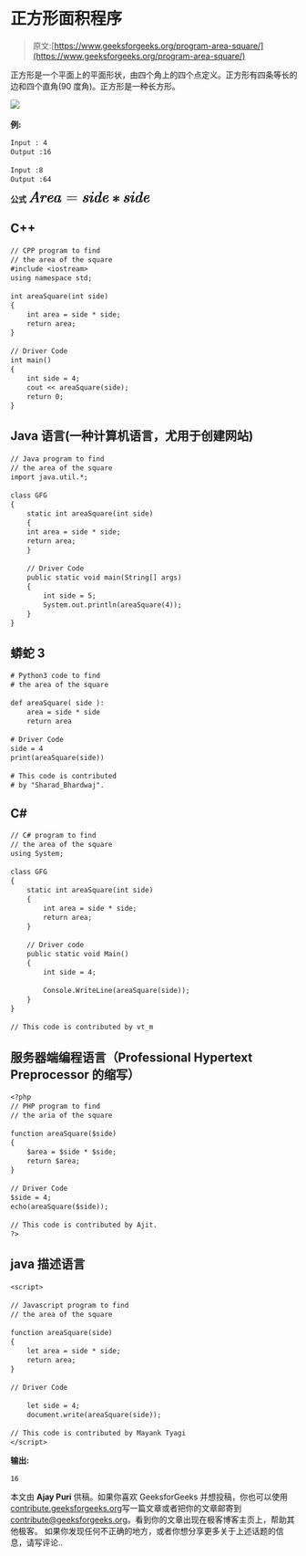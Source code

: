# 正方形面积程序

> 原文:[https://www.geeksforgeeks.org/program-area-square/](https://www.geeksforgeeks.org/program-area-square/)

正方形是一个平面上的平面形状，由四个角上的四个点定义。正方形有四条等长的边和四个直角(90 度角)。正方形是一种长方形。

![](img/6e2b92f44e4493bd7dcc5bcb64ba4341.png)

**例:**

```
Input : 4
Output :16

Input :8
Output :64
```

**公式**
![Area = side*side   ](img/e05fdcfbb2907869a4813220d71298d7.png "Rendered by QuickLaTeX.com")

## C++

```
// CPP program to find
// the area of the square
#include <iostream>
using namespace std;

int areaSquare(int side)
{
    int area = side * side;
    return area;
}

// Driver Code
int main()
{
    int side = 4;
    cout << areaSquare(side);
    return 0;
}
```

## Java 语言(一种计算机语言，尤用于创建网站)

```
// Java program to find
// the area of the square
import java.util.*;

class GFG
{
    static int areaSquare(int side)
    {
    int area = side * side;
    return area;
    }

    // Driver Code
    public static void main(String[] args)
    {
        int side = 5;
        System.out.println(areaSquare(4));
    }
}
```

## 蟒蛇 3

```
# Python3 code to find
# the area of the square

def areaSquare( side ):
    area = side * side
    return area

# Driver Code
side = 4
print(areaSquare(side))

# This code is contributed
# by "Sharad_Bhardwaj".
```

## C#

```
// C# program to find
// the area of the square
using System;

class GFG
{
    static int areaSquare(int side)
    {
        int area = side * side;
        return area;
    }

    // Driver code
    public static void Main()
    {
        int side = 4;

        Console.WriteLine(areaSquare(side));
    }
}

// This code is contributed by vt_m
```

## 服务器端编程语言（Professional Hypertext Preprocessor 的缩写）

```
<?php
// PHP program to find
// the aria of the square

function areaSquare($side)
{
    $area = $side * $side;
    return $area;
}

// Driver Code
$side = 4;
echo(areaSquare($side));

// This code is contributed by Ajit.
?>
```

## java 描述语言

```
<script>

// Javascript program to find
// the area of the square

function areaSquare(side)
{
    let area = side * side;
    return area;
}

// Driver Code

    let side = 4;
    document.write(areaSquare(side));

// This code is contributed by Mayank Tyagi
</script>
```

**输出:**

```
16
```

本文由 **Ajay Puri** 供稿。如果你喜欢 GeeksforGeeks 并想投稿，你也可以使用[contribute.geeksforgeeks.org](http://www.contribute.geeksforgeeks.org)写一篇文章或者把你的文章邮寄到 contribute@geeksforgeeks.org。看到你的文章出现在极客博客主页上，帮助其他极客。
如果你发现任何不正确的地方，或者你想分享更多关于上述话题的信息，请写评论..